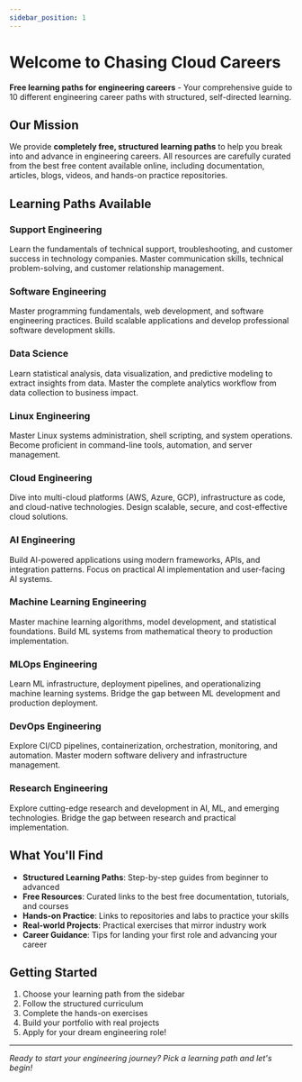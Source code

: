 ```yaml
---
sidebar_position: 1
---
```


# Welcome to Chasing Cloud Careers

**Free learning paths for engineering careers** - Your comprehensive guide to 10 different engineering career paths with structured, self-directed learning.

## Our Mission

We provide **completely free, structured learning paths** to help you break into and advance in engineering careers. All resources are carefully curated from the best free content available online, including documentation, articles, blogs, videos, and hands-on practice repositories.

## Learning Paths Available

### Support Engineering
Learn the fundamentals of technical support, troubleshooting, and customer success in technology companies. Master communication skills, technical problem-solving, and customer relationship management.

### Software Engineering
Master programming fundamentals, web development, and software engineering practices. Build scalable applications and develop professional software development skills.

### Data Science
Learn statistical analysis, data visualization, and predictive modeling to extract insights from data. Master the complete analytics workflow from data collection to business impact.

### Linux Engineering
Master Linux systems administration, shell scripting, and system operations. Become proficient in command-line tools, automation, and server management.

### Cloud Engineering
Dive into multi-cloud platforms (AWS, Azure, GCP), infrastructure as code, and cloud-native technologies. Design scalable, secure, and cost-effective cloud solutions.

### AI Engineering
Build AI-powered applications using modern frameworks, APIs, and integration patterns. Focus on practical AI implementation and user-facing AI systems.

### Machine Learning Engineering
Master machine learning algorithms, model development, and statistical foundations. Build ML systems from mathematical theory to production implementation.

### MLOps Engineering
Learn ML infrastructure, deployment pipelines, and operationalizing machine learning systems. Bridge the gap between ML development and production deployment.

### DevOps Engineering
Explore CI/CD pipelines, containerization, orchestration, monitoring, and automation. Master modern software delivery and infrastructure management.

### Research Engineering
Explore cutting-edge research and development in AI, ML, and emerging technologies. Bridge the gap between research and practical implementation.

## What You'll Find

- **Structured Learning Paths**: Step-by-step guides from beginner to advanced
- **Free Resources**: Curated links to the best free documentation, tutorials, and courses
- **Hands-on Practice**: Links to repositories and labs to practice your skills
- **Real-world Projects**: Practical exercises that mirror industry work
- **Career Guidance**: Tips for landing your first role and advancing your career

## Getting Started

1. Choose your learning path from the sidebar
2. Follow the structured curriculum
3. Complete the hands-on exercises
4. Build your portfolio with real projects
5. Apply for your dream engineering role!

---

*Ready to start your engineering journey? Pick a learning path and let's begin!*
